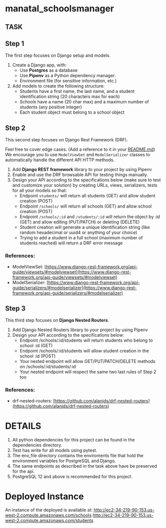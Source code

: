 # manatal_schoolsmanager

## TASK
## Step 1

The first step focuses on Django setup and models.

1. Create a Django app, with:
    - Use **Postgres** as a database
    - Use **Pipenv** as a Python dependency manager.
    - Environment file (for sensitive information, etc.)
2. Add models to create the following structure:
    - Students have a first name, the last name, and a student identification string (20 characters max for each)
    - Schools have a name (20 char max) and a maximum number of students (any positive integer)
    - Each student object must belong to a school object

## Step 2

This second step focuses on Django Rest Framework (DRF).

Feel free to cover edge cases. (Add a reference to it in your [README.md](http://readme.md/))
We encourage you to use `ModelViewSet` and `ModelSerializer` classes to automatically handle the different API HTTP methods.

1. Add **Django REST framework** library to your project by using Pipenv
2. Enable and use the DRF browsable API for testing things manually.
3. Design your API according to the specifications below (make sure to test and customize your solution) by creating URLs, views, serializers, tests for all your models so that:
    - Endpoint `students/` will return all students (GET) and allow student creation (POST)
    - Endpoint `/schools/` will return all schools (GET) and allow school creation (POST)
    - Endpoint `/schools/:id` and `/students/:id` will return the object by :id (GET) and allow editing (PUT/PATCH) or deleting (DELETE)
    - Student creation will generate a unique identification string (like random hexadecimal or uuid4 or anything of your choice)
    - Trying to add a student in a full school (maximum number of students reached) will return a DRF error message

### References:

- ModelViewSet: [https://www.django-rest-framework.org/api-guide/viewsets/#modelviewset](https://www.django-rest-framework.org/api-guide/viewsets/#modelviewset)
- ModelSerializer: [https://www.django-rest-framework.org/api-guide/serializers/#modelserializer](https://www.django-rest-framework.org/api-guide/serializers/#modelserializer)

## Step 3

This third step focuses on **Django Nested Routers**.

1. Add Django Nested Routers library to your project by using Pipenv
2. Design your API according to the specifications below:
    - Endpoint /schools/:id/students will return students who belong to school :id (GET)
    - Endpoint /schools/:id/students will allow student creation in the school :id (POST)
    - Your nested endpoint will allow GET/PUT/PATCH/DELETE methods on /schools/:id/students/:id
    - Your nested endpoint will respect the same two last rules of Step 2 too

### References:

- drf-nested-routers: [https://github.com/alanjds/drf-nested-routers](https://github.com/alanjds/drf-nested-routers)

# DETAILS
1. All python dependencies for this project can be found in the dependencies directory.
2. Test has write for all models using pytest.
3. The env_file directory contains the enviroments file that hold the environment variables for PostgreSQL and Django.
4. The same endpoints as described in the task above have be preserved for the api.
5. PostgreSQL 12 and above is recommended for this project.

# Deployed Instance
An instance of the deployed is available at:
http://ec2-34-219-90-153.us-west-2.compute.amazonaws.com/schools
http://ec2-34-219-90-153.us-west-2.compute.amazonaws.com/students


